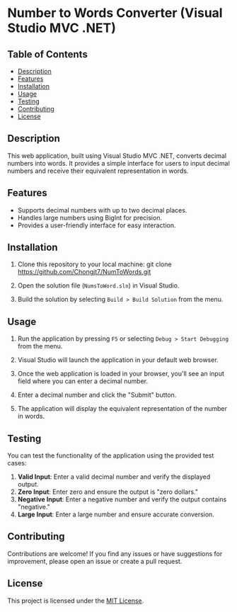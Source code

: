 # Number to Words Converter (Visual Studio MVC .NET)

## Table of Contents

- [Description](#description)
- [Features](#features)
- [Installation](#installation)
- [Usage](#usage)
- [Testing](#testing)
- [Contributing](#contributing)
- [License](#license)

## Description

This web application, built using Visual Studio MVC .NET, converts decimal numbers into words. It provides a simple interface for users to input decimal numbers and receive their equivalent representation in words.

## Features

- Supports decimal numbers with up to two decimal places.
- Handles large numbers using BigInt for precision.
- Provides a user-friendly interface for easy interaction.

## Installation

1. Clone this repository to your local machine:
git clone https://github.com/Chongjt7/NumToWords.git

2. Open the solution file (`NumsToWord.sln`) in Visual Studio.

3. Build the solution by selecting `Build > Build Solution` from the menu.

## Usage

1. Run the application by pressing `F5` or selecting `Debug > Start Debugging` from the menu.

2. Visual Studio will launch the application in your default web browser.

3. Once the web application is loaded in your browser, you'll see an input field where you can enter a decimal number.

4. Enter a decimal number and click the "Submit" button.

5. The application will display the equivalent representation of the number in words.

## Testing

You can test the functionality of the application using the provided test cases:

1. **Valid Input**: Enter a valid decimal number and verify the displayed output.
2. **Zero Input**: Enter zero and ensure the output is "zero dollars."
3. **Negative Input**: Enter a negative number and verify the output contains "negative."
4. **Large Input**: Enter a large number and ensure accurate conversion.

## Contributing

Contributions are welcome! If you find any issues or have suggestions for improvement, please open an issue or create a pull request.

## License

This project is licensed under the [MIT License](LICENSE).
